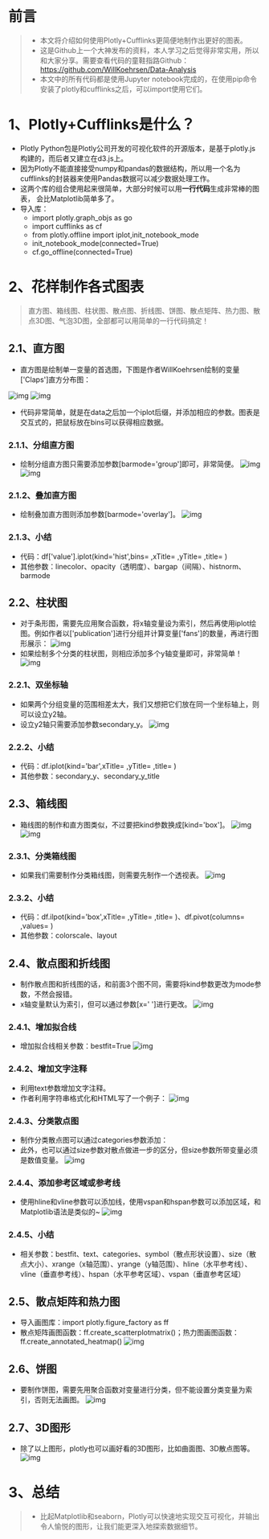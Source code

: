 # 前言

> * 本文将介绍如何使用Plotly+Cufflinks更简便地制作出更好的图表。
> * 这是Github上一个大神发布的资料，本人学习之后觉得非常实用，所以和大家分享。需要查看代码的童鞋指路Github：https://github.com/WillKoehrsen/Data-Analysis
> * 本文中的所有代码都是使用Jupyter notebook完成的，在使用pip命令安装了plotly和cufflinks之后，可以import使用它们。

# 1、Plotly+Cufflinks是什么？

* Plotly Python包是Plotly公司开发的可视化软件的开源版本，是基于plotly.js构建的，而后者又建立在d3.js上。
* 因为Plotly不能直接接受numpy和pandas的数据结构，所以用一个名为cufflinks的封装器来使用Pandas数据可以减少数据处理工作。
* 这两个库的组合使用起来很简单，大部分时候可以用**一行代码**生成非常棒的图表，
  会比Matplotlib简单多了。
* 导入库：
  * import plotly.graph_objs as go
  * import cufflinks as cf
  * from plotly.offline import iplot,init_notebook_mode
  * init_notebook_mode(connected=True)
  * cf.go_offline(connected=True)

# 2、花样制作各式图表

> 直方图、箱线图、柱状图、散点图、折线图、饼图、散点矩阵、热力图、散点3D图、气泡3D图，全部都可以用简单的一行代码搞定！

## 2.1、直方图

* 直方图是绘制单一变量的首选图，下图是作者WillKoehrsen绘制的变量['Claps']直方分布图：

![img](Plotly+Cufflinks_Visualization.assets/53805A94-F1E9-4974-A33B-122E6AEA44F4.png)
![img](Plotly+Cufflinks_Visualization.assets/1.gif)

* 代码非常简单，就是在data之后加一个iplot后缀，并添加相应的参数。图表是交互式的，把鼠标放在bins可以获得相应数据。

### 2.1.1、分组直方图

* 绘制分组直方图只需要添加参数[barmode='group']即可，非常简便。
  ![img](Plotly+Cufflinks_Visualization.assets/16559B0B-D41E-4156-8E46-AE10EE9298E8.png)
  ![img](Plotly+Cufflinks_Visualization.assets/2.gif)

### 2.1.2、叠加直方图

* 绘制叠加直方图则添加参数[barmode='overlay']。
  ![img](Plotly+Cufflinks_Visualization.assets/72E57EC3-30B1-456C-911A-65A84AAA673B.png)

### 2.1.3、小结

* 代码：df['value'].iplot(kind='hist',bins= ,xTitle= ,yTitle= ,title= )
* 其他参数：linecolor、opacity（透明度）、bargap（间隔）、histnorm、barmode

## 2.2、柱状图

* 对于条形图，需要先应用聚合函数，将x轴变量设为索引，然后再使用iplot绘图。例如作者以['publication']进行分组并计算变量['fans']的数量，再进行图形展示：
  ![img](Plotly+Cufflinks_Visualization.assets/3F64CC60-BA54-4123-95A6-B1AAFE0DDEF9.png)
* 如果绘制多个分类的柱状图，则相应添加多个y轴变量即可，非常简单！
  ![img](Plotly+Cufflinks_Visualization.assets/F6520E5F-F223-4494-9F15-D2815EC552A2.png)

### 2.2.1、双坐标轴

* 如果两个分组变量的范围相差太大，我们又想把它们放在同一个坐标轴上，则可以设立y2轴。
* 设立y2轴只需要添加参数secondary_y。
  ![img](Plotly+Cufflinks_Visualization.assets/B1B7301A-F855-4577-AC85-95E80838C22D.png)

### 2.2.2、小结

* 代码：df.iplot(kind='bar',xTitle= ,yTitle= ,title= )
* 其他参数：secondary_y、secondary_y_title

## 2.3、箱线图

* 箱线图的制作和直方图类似，不过要把kind参数换成[kind='box']。
  ![img](Plotly+Cufflinks_Visualization.assets/9EBF8E20-031E-420B-8592-C5367E27E3BB.png)
  ![img](Plotly+Cufflinks_Visualization.assets/4.gif)

### 2.3.1、分类箱线图

* 如果我们需要制作分类箱线图，则需要先制作一个透视表。
  ![img](Plotly+Cufflinks_Visualization.assets/1A5C4A98-2981-40FF-915E-1A07BB59F42C.png)

### 2.3.2、小结

* 代码：df.ilpot(kind='box',xTitle= ,yTitle= ,title= )、df.pivot(columns= ,values= )
* 其他参数：colorscale、layout

## 2.4、散点图和折线图

* 制作散点图和折线图的话，和前面3个图不同，需要将kind参数更改为mode参数，不然会报错。
* x轴变量默认为索引，但可以通过参数[x=' ']进行更改。
  ![img](Plotly+Cufflinks_Visualization.assets/B2361374-DDD8-4B82-B616-2325B7C21669.png)

### 2.4.1、增加拟合线

* 增加拟合线相关参数：bestfit=True
  ![img](Plotly+Cufflinks_Visualization.assets/5.gif)

### 2.4.2、增加文字注释

* 利用text参数增加文字注释。
* 作者利用字符串格式化和HTML写了一个例子：
  ![img](Plotly+Cufflinks_Visualization.assets/3A3C1E1B-47E5-4A3B-8B0D-EA09974783F7.png)

### 2.4.3、分类散点图

* 制作分类散点图可以通过categories参数添加：
* 此外，也可以通过size参数对散点做进一步的区分，但size参数所带变量必须是数值变量。
  ![img](Plotly+Cufflinks_Visualization.assets/E0A49F93-E524-43F2-BE54-B8AF9D1F6F1C.png)

### 2.4.4、添加参考区域或参考线

* 使用hline和vline参数可以添加线，使用vspan和hspan参数可以添加区域，和Matplotlib语法是类似的~
  ![img](Plotly+Cufflinks_Visualization.assets/504C1C8E-CD55-4B4E-8965-20B21E6FC243.png)

### 2.4.5、小结

* 相关参数：bestfit、text、categories、symbol（散点形状设置）、size（散点大小）、xrange（x轴范围）、yrange（y轴范围）、hline（水平参考线）、vline（垂直参考线）、hspan（水平参考区域）、vspan（垂直参考区域）

## 2.5、散点矩阵和热力图

* 导入画图库：import plotly.figure_factory as ff
* 散点矩阵画图函数：ff.create_scatterplotmatrix()；热力图画图函数：ff.create_annotated_heatmap()
  ![img](Plotly+Cufflinks_Visualization.assets/8D8CAB6B-1543-43D4-B77A-1CDF58EBFBDB.png)

## 2.6、饼图

* 要制作饼图，需要先用聚合函数对变量进行分类，但不能设置分类变量为索引，否则无法画图。
  ![img](Plotly+Cufflinks_Visualization.assets/DCF8330F-CBAA-44D7-8924-EB8340950458.png)

## 2.7、3D图形

* 除了以上图形，plotly也可以画好看的3D图形，比如曲面图、3D散点图等。
  ![img](Plotly+Cufflinks_Visualization.assets/6.gif)

# 3、总结

> * 比起Matplotlib和seaborn，Plotly可以快速地实现交互可视化，并输出令人愉悦的图形，让我们能更深入地探索数据细节。